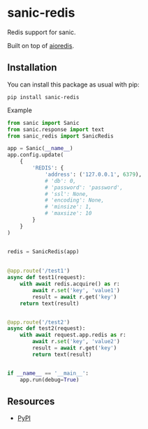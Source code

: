sanic-redis
==============
Redis support for sanic.

Built on top of [aioredis](https://github.com/aio-libs/aioredis).

Installation
------------

You can install this package as usual with pip:

    pip install sanic-redis

Example

```python
from sanic import Sanic
from sanic.response import text
from sanic_redis import SanicRedis

app = Sanic(__name__)
app.config.update(
    {
        'REDIS': {
            'address': ('127.0.0.1', 6379),
            # 'db': 0,
            # 'password': 'password',
            # 'ssl': None,
            # 'encoding': None,
            # 'minsize': 1,
            # 'maxsize': 10
        }
    }
)


redis = SanicRedis(app)
    
    
@app.route('/test1')
async def test1(request):
    with await redis.acquire() as r:
        await r.set('key', 'value1')
        result = await r.get('key')
    return text(result)


@app.route('/test2')
async def test2(request):
    with await request.app.redis as r:
        await r.set('key', 'value2')
        result = await r.get('key')
        return text(result)


if __name__ == '__main__':
    app.run(debug=True)
```

Resources
---------

- [PyPI](https://pypi.python.org/pypi/sanic-redis)

